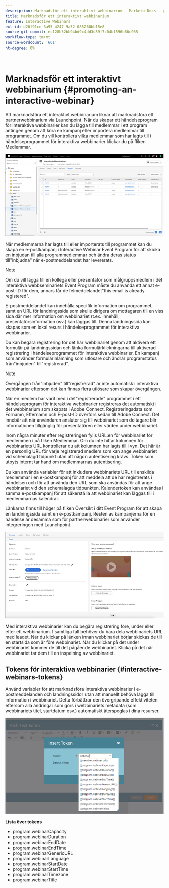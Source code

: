 ```yaml
---
description: Marknadsför ett interaktivt webbinarium - Marketo Docs - produktdokumentation
title: Marknadsför ett interaktivt webbinarium
feature: Interactive Webinars
exl-id: d26f91ce-3a95-4247-9a52-085260bb15e8
source-git-commit: ec128b52bb94bd9c4dd3d89f7c04b1596b66c965
workflow-type: tm+mt
source-wordcount: '661'
ht-degree: 0%

---
```


# Marknadsför ett interaktivt webbinarium {#promoting-an-interactive-webinar}

Att marknadsföra ett interaktivt webbinarium liknar att marknadsföra ett partnerwebbinarium via Launchpoint. När du skapar ett händelseprogram för interaktiva webbinarier kan du lägga till medlemmar i ett program antingen genom att köra en kampanj eller importera medlemmar till programmet. Om du vill kontrollera vilka medlemmar som har lagts till i händelseprogrammet för interaktiva webbinarier klickar du på fliken Medlemmar.

![](assets/promoting-an-interactive-webinar-1.png)

När medlemmarna har lagts till eller importerats till programmet kan du skapa en e-postkampanj i Interactive Webinar Event Program för att skicka en inbjudan till alla programmedlemmar och ändra deras status till&quot;inbjudna&quot; när e-postmeddelandet har levererats.

>[!NOTE]
>
>Om du vill lägga till en kollega eller presentatör som målgruppsmedlem i det interaktiva webbseminariets Event Program måste du använda ett annat e-post-ID för dem, annars får de felmeddelandet&quot;this email is already registered&quot;.

E-postmeddelandet kan innehålla specifik information om programmet, samt en URL för landningssida som skulle dirigera om mottagaren till en viss sida där mer information om webbinariet (t.ex. innehåll, presentatörsinformation osv.) kan läggas till. Denna landningssida kan skapas som en lokal resurs i händelseprogrammet för interaktiva webbinarier.

Du kan begära registrering för det här webbinariet genom att aktivera ett formulär på landningssidan och länka formulärklickningarna till aktiverad registrering i händelseprogrammet för interaktiva webbinarier. En kampanj som använder formulärinlämning som utlösare och ändrar programstatus från&quot;inbjuden&quot; till&quot;registrerad&quot;.

>[!NOTE]
>
>Övergången från&quot;inbjuden&quot; till&quot;registrerad&quot; är inte automatisk i interaktiva webbinarier eftersom det kan finnas flera utlösare som skapar övergången.

När en medlem har varit med i det&quot;registrerade&quot; programmet i ett händelseprogram för interaktiva webbinarier registreras det automatiskt i det webbinarium som skapats i Adobe Connect. Registreringsdata som Förnamn, Efternamn och E-post-ID överförs sedan till Adobe Connect. Det innebär att när användaren ansluter sig till webbinariet som deltagare blir informationen tillgänglig för presentatören eller värden under webbinariet.

Inom några minuter efter registreringen fylls URL:en för webbinariet för medlemmen i på fliken Medlemmar. Om du inte hittar kolumnen för webbinariets URL kontrollerar du att kolumnen har lagts till i vyn. Det här är en personlig URL för varje registrerad medlem som kan ange webbinariet vid schemalagd tidpunkt utan att någon autentisering krävs. Token som utbyts internt tar hand om medlemmarnas autentisering.

Du kan använda variabler för att inkludera webbinariets URL till enskilda medlemmar i en e-postkampanj för att meddela att de har registrerats i händelsen och för att använda den URL som ska användas för att ange webbinariet vid den schemalagda tidpunkten. Kalendertoken kan användas i samma e-postkampanj för att säkerställa att webbinariet kan läggas till i medlemmarnas kalendrar.

Länkarna finns till höger på fliken Översikt i ditt Event Program för att skapa en landningssida samt en e-postkampanj. Resten av kampanjerna för en händelse är desamma som för partnerwebbinarier som använder integreringen med Launchpoint.

![](assets/promoting-an-interactive-webinar-2.png)

Med interaktiva webbinarier kan du begära registrering före, under eller efter ett webbinarium. I samtliga fall behöver du bara dela webbinariets URL med leadet. När du klickar på länken innan webbinariet börjar skickas de till en startsida som är före webbinariet. När du klickar på det under webbinariet kommer de till det pågående webbinariet. Klicka på det när webbinariet tar dem till en inspelning av webbinariet.

## Tokens för interaktiva webbinarier {#interactive-webinars-tokens}

Använd variabler för att marknadsföra interaktiva webbinarier i e-postmeddelanden och landningssidor utan att manuellt behöva lägga till information i webbinariet. Detta förbättrar den övergripande effektiviteten eftersom alla ändringar som görs i webbinariets metadata (som webbinariets titel, startdatum osv.) automatiskt återspeglas i dina resurser.

![](assets/promoting-an-interactive-webinar-3.png)

**Lista över tokens**

* program.webinarCapacity
* program.webinarDuration
* program.webinarEndDate
* program.webinarEndTime
* program.webinarGenericURL
* program.webinarLanguage
* program.webinarStartDate
* program.webinarStartTime
* program.webinarTimezone
* program.webinarTitle
